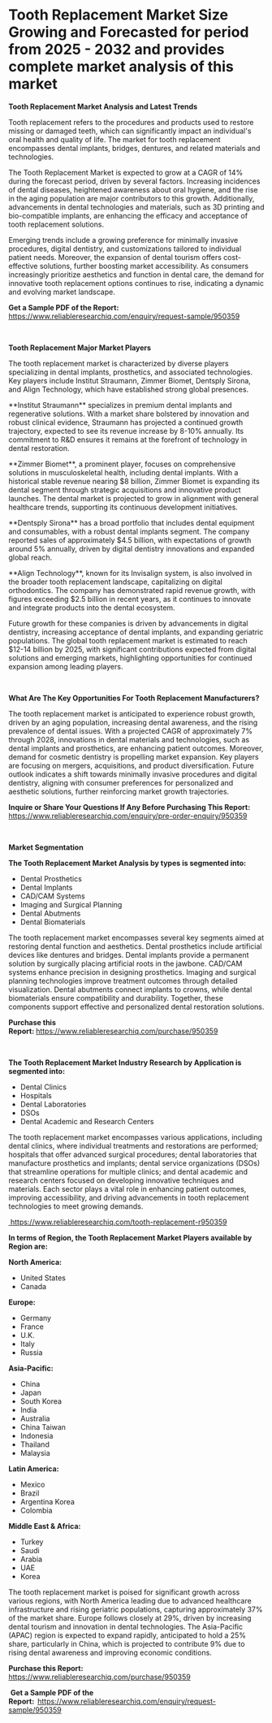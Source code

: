 <p><h1>Tooth Replacement Market Size Growing and Forecasted for period from 2025 - 2032 and provides complete market analysis of this market</h1></p><p><strong>Tooth Replacement Market Analysis and Latest Trends</strong></p>
<p><p>Tooth replacement refers to the procedures and products used to restore missing or damaged teeth, which can significantly impact an individual's oral health and quality of life. The market for tooth replacement encompasses dental implants, bridges, dentures, and related materials and technologies. </p><p>The Tooth Replacement Market is expected to grow at a CAGR of 14% during the forecast period, driven by several factors. Increasing incidences of dental diseases, heightened awareness about oral hygiene, and the rise in the aging population are major contributors to this growth. Additionally, advancements in dental technologies and materials, such as 3D printing and bio-compatible implants, are enhancing the efficacy and acceptance of tooth replacement solutions.</p><p>Emerging trends include a growing preference for minimally invasive procedures, digital dentistry, and customizations tailored to individual patient needs. Moreover, the expansion of dental tourism offers cost-effective solutions, further boosting market accessibility. As consumers increasingly prioritize aesthetics and function in dental care, the demand for innovative tooth replacement options continues to rise, indicating a dynamic and evolving market landscape.</p></p>
<p><strong>Get a Sample PDF of the Report:&nbsp;</strong> <a href="https://www.reliableresearchiq.com/enquiry/request-sample/950359?utm_campaign=2324&utm_medium=2&utm_source=Github&utm_content=ia&utm_term=18042025&utm_id=tooth-replacement">https://www.reliableresearchiq.com/enquiry/request-sample/950359</a></p>
<p>&nbsp;</p>
<p><strong>Tooth Replacement Major Market Players</strong></p>
<p><p>The tooth replacement market is characterized by diverse players specializing in dental implants, prosthetics, and associated technologies. Key players include Institut Straumann, Zimmer Biomet, Dentsply Sirona, and Align Technology, which have established strong global presences.</p><p>**Institut Straumann** specializes in premium dental implants and regenerative solutions. With a market share bolstered by innovation and robust clinical evidence, Straumann has projected a continued growth trajectory, expected to see its revenue increase by 8-10% annually. Its commitment to R&D ensures it remains at the forefront of technology in dental restoration.</p><p>**Zimmer Biomet**, a prominent player, focuses on comprehensive solutions in musculoskeletal health, including dental implants. With a historical stable revenue nearing $8 billion, Zimmer Biomet is expanding its dental segment through strategic acquisitions and innovative product launches. The dental market is projected to grow in alignment with general healthcare trends, supporting its continuous development initiatives.</p><p>**Dentsply Sirona** has a broad portfolio that includes dental equipment and consumables, with a robust dental implants segment. The company reported sales of approximately $4.5 billion, with expectations of growth around 5% annually, driven by digital dentistry innovations and expanded global reach.</p><p>**Align Technology**, known for its Invisalign system, is also involved in the broader tooth replacement landscape, capitalizing on digital orthodontics. The company has demonstrated rapid revenue growth, with figures exceeding $2.5 billion in recent years, as it continues to innovate and integrate products into the dental ecosystem.</p><p>Future growth for these companies is driven by advancements in digital dentistry, increasing acceptance of dental implants, and expanding geriatric populations. The global tooth replacement market is estimated to reach $12-14 billion by 2025, with significant contributions expected from digital solutions and emerging markets, highlighting opportunities for continued expansion among leading players.</p></p>
<p>&nbsp;</p>
<p><strong>What Are The Key Opportunities For Tooth Replacement Manufacturers?</strong></p>
<p><p>The tooth replacement market is anticipated to experience robust growth, driven by an aging population, increasing dental awareness, and the rising prevalence of dental issues. With a projected CAGR of approximately 7% through 2028, innovations in dental materials and technologies, such as dental implants and prosthetics, are enhancing patient outcomes. Moreover, demand for cosmetic dentistry is propelling market expansion. Key players are focusing on mergers, acquisitions, and product diversification. Future outlook indicates a shift towards minimally invasive procedures and digital dentistry, aligning with consumer preferences for personalized and aesthetic solutions, further reinforcing market growth trajectories.</p></p>
<p><strong>Inquire or Share Your Questions If Any Before Purchasing This Report:</strong> <a href="https://www.reliableresearchiq.com/enquiry/pre-order-enquiry/950359?utm_campaign=2324&utm_medium=2&utm_source=Github&utm_content=ia&utm_term=18042025&utm_id=tooth-replacement">https://www.reliableresearchiq.com/enquiry/pre-order-enquiry/950359</a></p>
<p>&nbsp;</p>
<p><strong>Market Segmentation</strong></p>
<p><strong>The Tooth Replacement Market Analysis by types is segmented into:</strong></p>
<p><ul><li>Dental Prosthetics</li><li>Dental Implants</li><li>CAD/CAM Systems</li><li>Imaging and Surgical Planning</li><li>Dental Abutments</li><li>Dental Biomaterials</li></ul></p>
<p><p>The tooth replacement market encompasses several key segments aimed at restoring dental function and aesthetics. Dental prosthetics include artificial devices like dentures and bridges. Dental implants provide a permanent solution by surgically placing artificial roots in the jawbone. CAD/CAM systems enhance precision in designing prosthetics. Imaging and surgical planning technologies improve treatment outcomes through detailed visualization. Dental abutments connect implants to crowns, while dental biomaterials ensure compatibility and durability. Together, these components support effective and personalized dental restoration solutions.</p></p>
<p><strong>Purchase this Report:&nbsp;</strong><a href="https://www.reliableresearchiq.com/purchase/950359?utm_campaign=2324&utm_medium=2&utm_source=Github&utm_content=ia&utm_term=18042025&utm_id=tooth-replacement">https://www.reliableresearchiq.com/purchase/950359</a></p>
<p>&nbsp;</p>
<p><strong>The Tooth Replacement Market Industry Research by Application is segmented into:</strong></p>
<p><ul><li>Dental Clinics</li><li>Hospitals</li><li>Dental Laboratories</li><li>DSOs</li><li>Dental Academic and Research Centers</li></ul></p>
<p><p>The tooth replacement market encompasses various applications, including dental clinics, where individual treatments and restorations are performed; hospitals that offer advanced surgical procedures; dental laboratories that manufacture prosthetics and implants; dental service organizations (DSOs) that streamline operations for multiple clinics; and dental academic and research centers focused on developing innovative techniques and materials. Each sector plays a vital role in enhancing patient outcomes, improving accessibility, and driving advancements in tooth replacement technologies to meet growing demands.</p></p>
<p><a href="https://www.reliableresearchiq.com/tooth-replacement-r950359?utm_campaign=2324&utm_medium=2&utm_source=Github&utm_content=ia&utm_term=18042025&utm_id=tooth-replacement">&nbsp;https://www.reliableresearchiq.com/tooth-replacement-r950359</a></p>
<p><strong>In terms of Region, the Tooth Replacement Market Players available by Region are:</strong></p>
<p>
    <p> <strong> North America: </strong>
        <ul>
            <li>United States</li>
            <li>Canada</li>
        </ul>
        </p> 
    <p> <strong> Europe: </strong>
        <ul>
            <li>Germany</li>
            <li>France</li>
            <li>U.K.</li>
            <li>Italy</li>
            <li>Russia</li>
        </ul>
        </p> 
    <p> <strong> Asia-Pacific: </strong>
        <ul>
            <li>China</li>
            <li>Japan</li>
            <li>South Korea</li>
            <li>India</li>
            <li>Australia</li>
            <li>China Taiwan</li>
            <li>Indonesia</li>
            <li>Thailand</li>
            <li>Malaysia</li>
        </ul>
        </p> 
    <p> <strong> Latin America: </strong>
        <ul>
            <li>Mexico</li>
            <li>Brazil</li>
            <li>Argentina Korea</li>
            <li>Colombia</li>
        </ul>
        </p> 
    <p> <strong> Middle East & Africa: </strong>
        <ul>
            <li>Turkey</li>
            <li>Saudi</li>
            <li>Arabia</li>
            <li>UAE</li>
            <li>Korea</li>
        </ul>
    </p>
    </p>
<p><p>The tooth replacement market is poised for significant growth across various regions, with North America leading due to advanced healthcare infrastructure and rising geriatric populations, capturing approximately 37% of the market share. Europe follows closely at 29%, driven by increasing dental tourism and innovation in dental technologies. The Asia-Pacific (APAC) region is expected to expand rapidly, anticipated to hold a 25% share, particularly in China, which is projected to contribute 9% due to rising dental awareness and improving economic conditions.</p></p>
<p><strong>Purchase this Report: </strong><a href="https://www.reliableresearchiq.com/purchase/950359?utm_campaign=2324&utm_medium=2&utm_source=Github&utm_content=ia&utm_term=18042025&utm_id=tooth-replacement">https://www.reliableresearchiq.com/purchase/950359</a></p>
<p>&nbsp;<strong>Get a Sample PDF of the Report:&nbsp;&nbsp;</strong><a href="https://www.reliableresearchiq.com/enquiry/request-sample/950359?utm_campaign=2324&utm_medium=2&utm_source=Github&utm_content=ia&utm_term=18042025&utm_id=tooth-replacement">https://www.reliableresearchiq.com/enquiry/request-sample/950359</a></p>
<p><strong></strong></p>
<p><p></p><p></p><p></p></p>